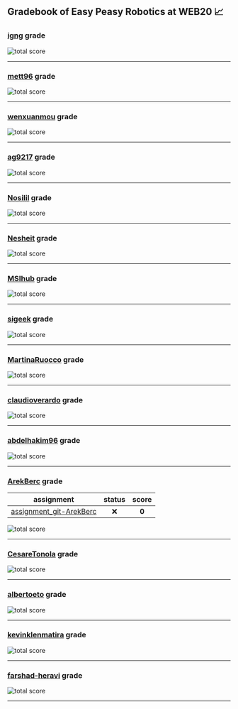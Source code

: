 ## Gradebook of Easy Peasy Robotics at WEB20 :chart_with_upwards_trend:

### [**igng**](https://github.com/igng) grade

![total score](https://img.shields.io/badge/total_score-0-orange.svg?style=flat-square)

---


### [**mett96**](https://github.com/mett96) grade

![total score](https://img.shields.io/badge/total_score-0-orange.svg?style=flat-square)

---


### [**wenxuanmou**](https://github.com/wenxuanmou) grade

![total score](https://img.shields.io/badge/total_score-0-orange.svg?style=flat-square)

---


### [**ag9217**](https://github.com/ag9217) grade

![total score](https://img.shields.io/badge/total_score-0-orange.svg?style=flat-square)

---


### [**Nosilil**](https://github.com/Nosilil) grade

![total score](https://img.shields.io/badge/total_score-0-orange.svg?style=flat-square)

---


### [**Nesheit**](https://github.com/Nesheit) grade

![total score](https://img.shields.io/badge/total_score-0-orange.svg?style=flat-square)

---


### [**MSIhub**](https://github.com/MSIhub) grade

![total score](https://img.shields.io/badge/total_score-0-orange.svg?style=flat-square)

---


### [**sigeek**](https://github.com/sigeek) grade

![total score](https://img.shields.io/badge/total_score-0-orange.svg?style=flat-square)

---


### [**MartinaRuocco**](https://github.com/MartinaRuocco) grade

![total score](https://img.shields.io/badge/total_score-0-orange.svg?style=flat-square)

---


### [**claudioverardo**](https://github.com/claudioverardo) grade

![total score](https://img.shields.io/badge/total_score-0-orange.svg?style=flat-square)

---


### [**abdelhakim96**](https://github.com/abdelhakim96) grade

![total score](https://img.shields.io/badge/total_score-0-orange.svg?style=flat-square)

---


### [**ArekBerc**](https://github.com/ArekBerc) grade

| assignment | status | score |
|    :--:    |  :--:  | :--:  |
| [assignment_git-ArekBerc](https://github.com/easy-peasy-robotics/assignment_git-ArekBerc) | :x: | **0** |

![total score](https://img.shields.io/badge/total_score-0-orange.svg?style=flat-square)

---


### [**CesareTonola**](https://github.com/CesareTonola) grade

![total score](https://img.shields.io/badge/total_score-0-orange.svg?style=flat-square)

---


### [**albertoeto**](https://github.com/albertoeto) grade

![total score](https://img.shields.io/badge/total_score-0-orange.svg?style=flat-square)

---


### [**kevinklenmatira**](https://github.com/kevinklenmatira) grade

![total score](https://img.shields.io/badge/total_score-0-orange.svg?style=flat-square)

---


### [**farshad-heravi**](https://github.com/farshad-heravi) grade

![total score](https://img.shields.io/badge/total_score-0-orange.svg?style=flat-square)

---

